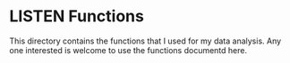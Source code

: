 # LISTEN Functions

This directory contains the functions that I used for my data analysis. Any one interested is welcome to use the functions documentd here.
